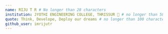 ```yaml
---
name: RIJU T R # No longer than 28 characters
institution: JYOTHI ENGINEERING COLLEGE, THRISSUR 🚩 # no longer than 58 characters
quote: Think, Develope, Deploy our dreams # no longer than 100 characters, avoid using quotes(") to guarantee the format remains the same.
github_user: imrijutr
---
```

